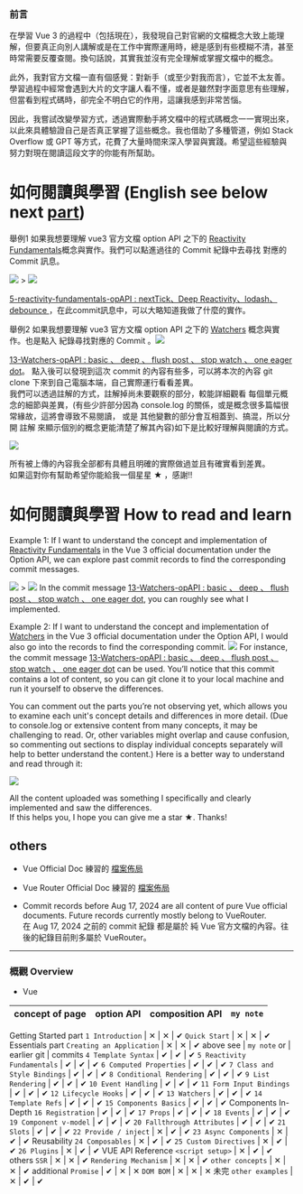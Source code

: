 ### 前言
在學習 Vue 3 的過程中（包括現在），我發現自己對官網的文檔概念大致上能理解，但要真正向別人講解或是在工作中實際運用時，總是感到有些模糊不清，甚至時常需要反覆查閱。換句話說，其實我並沒有完全理解或掌握文檔中的概念。

此外，我對官方文檔一直有個感覺：對新手（或至少對我而言），它並不太友善。學習過程中經常會遇到大片的文字讓人看不懂，或者是雖然對字面意思有些理解，但當看到程式碼時，卻完全不明白它的作用，這讓我感到非常苦惱。

因此，我嘗試改變學習方式，透過實際動手將文檔中的程式碼概念一一實現出來，以此來具體驗證自己是否真正掌握了這些概念。我也借助了多種管道，例如 Stack Overflow 或 GPT 等方式，花費了大量時間來深入學習與實踐。希望這些經驗與努力對現在閱讀這段文字的你能有所幫助。

# 如何閱讀與學習 (English see below next [part](https://github.com/leo41271/Vue-EcoSystem-Doc-Learn?tab=readme-ov-file#%E5%A6%82%E4%BD%95%E9%96%B1%E8%AE%80%E8%88%87%E5%AD%B8%E7%BF%92-how-to-read-and-learn))
舉例1 如果我想要理解 vue3 官方文檔 option API 之下的 [Reactivity Fundamentals](https://vuejs.org/guide/essentials/reactivity-fundamentals.html)概念與實作。我們可以點進過往的 Commit 紀錄中去尋找 對應的 Commit 訊息。

![](./Vue3-Official-Doc-Learn/screenshots/readmeGitCommit.png) >
![](./Vue3-Official-Doc-Learn/screenshots/readmeGitCommit2.png)

[5-reactivity-fundamentals-opAPI : nextTick、Deep Reactivity、lodash、debounce
](https://github.com/leo41271/Vue-EcoSystem-Doc-Learn/commit/0642b3a91dbf522a152333d50b59ec999ae5d334)，在此commit訊息中，可以大略知道我做了什麼的實作。

舉例2 如果我想要理解 vue3 官方文檔 option API 之下的 [Watchers](https://vuejs.org/guide/essentials/watchers.html) 概念與實作。也是點入 紀錄尋找對應的 Commit
。![](./Vue3-Official-Doc-Learn/screenshots/readmeGitCommit3.png)

[13-Watchers-opAPI : basic 、 deep 、 flush post 、 stop watch 、 one eager dot](https://github.com/leo41271/Vue-EcoSystem-Doc-Learn/commit/74cec6fda03ff06de5f941a0c9d0dacd6f8683dc)。
點入後可以發現到這次 commit 的內容有些多，可以將本次的內容 git clone 下來到自己電腦本端，自己實際運行看看差異。  
我們可以透過註解的方式，註解掉尚未要觀察的部分，較能詳細觀看 每個單元概念的細節與差異，(有些少許部分因為 console.log 的關係，或是概念很多篇幅很常緣故，這將會導致不易閱讀， 或是 其他變數的部分會互相蓋到、搞混，所以分開 註解 來顯示個別的概念更能清楚了解其內容)如下是比較好理解與閱讀的方式。

![](./Vue3-Official-Doc-Learn/screenshots/readmeGitCommit4.png)

所有被上傳的內容我全部都有具體且明確的實際做過並且有確實看到差異。  
如果這對你有幫助希望你能給我一個星星 ★ ，感謝!!

# 如何閱讀與學習 How to read and learn
Example 1: If I want to understand the concept and implementation of [Reactivity Fundamentals](https://vuejs.org/guide/essentials/reactivity-fundamentals.html) in the Vue 3 official documentation under the Option API, we can explore past commit records to find the corresponding commit messages.

![](./Vue3-Official-Doc-Learn/screenshots/readmeGitCommit.png) >
![](./Vue3-Official-Doc-Learn/screenshots/readmeGitCommit2.png)
In the commit message [13-Watchers-opAPI : basic 、 deep 、 flush post 、 stop watch 、 one eager dot](https://github.com/leo41271/Vue-EcoSystem-Doc-Learn/commit/74cec6fda03ff06de5f941a0c9d0dacd6f8683dc), you can roughly see what I implemented.

Example 2: If I want to understand the concept and implementation of [Watchers](https://vuejs.org/guide/essentials/watchers.html) in the Vue 3 official documentation under the Option API, I would also go into the records to find the corresponding commit.
![](./Vue3-Official-Doc-Learn/screenshots/readmeGitCommit3.png)
For instance, the commit message [13-Watchers-opAPI : basic 、 deep 、 flush post 、 stop watch 、 one eager dot](https://github.com/leo41271/Vue-EcoSystem-Doc-Learn/commit/74cec6fda03ff06de5f941a0c9d0dacd6f8683dc) can be used. You’ll notice that this commit contains a lot of content, so you can git clone it to your local machine and run it yourself to observe the differences.

You can comment out the parts you’re not observing yet, which allows you to examine each unit's concept details and differences in more detail. (Due to console.log or extensive content from many concepts, it may be challenging to read. Or, other variables might overlap and cause confusion, so commenting out sections to display individual concepts separately will help to better understand the content.) Here is a better way to understand and read through it:

![](./Vue3-Official-Doc-Learn/screenshots/readmeGitCommit4.png)

All the content uploaded was something I specifically and clearly implemented and saw the differences.  
If this helps you, I hope you can give me a star ★. Thanks!

## others
+ Vue Official Doc 練習的 [檔案佈局](https://github.com/leo41271/Vue3-Official-Doc-Learn/blob/master/Vue3-Official-Doc-Learn/README.md#vue-official-doc-實作練習檔案布局)  
+ Vue Router Official Doc 練習的 [檔案佈局](https://github.com/leo41271/Vue3-Official-Doc-Learn/blob/master/Vue3-Route-Doc-Learn/README.md#vue-router-official-doc-實作練習檔案布局)

+ Commit records before Aug 17, 2024 are all content of pure Vue official documents. Future records currently mostly belong to VueRouter.  
在 Aug 17, 2024 之前的 commit 紀錄 都是屬於 純 Vue 官方文檔的內容。往後的紀錄目前則多屬於 VueRouter。
---
### 概觀  Overview
+ Vue

concept of page | option API | composition API | `my note`
--- | --- | --- | ---
Getting Started part
`1 Introduction` | &#10005; | &#10005; | &#10004; 
`Quick Start` | &#10005; | &#10005; | &#10004;
Essentials part
`Creating an Application` | &#10005; | &#10005; | &#10004;
above see | `my note` or | earlier git | commits 
`4 Template Syntax` | &#10004; | &#10004; | &#10004;
`5 Reactivity Fundamentals` | &#10004; | &#10004; | &#10004;
`6 Computed Properties` | &#10004; | &#10004; | &#10004;
`7 Class and Style Bindings` | &#10004; | &#10004; | &#10004;
`8 Conditional Rendering` | &#10004; | &#10004; | &#10004;
`9 List Rendering` | &#10004; | &#10004; | &#10004;
`10 Event Handling` | &#10004; | &#10004; | &#10004;
`11 Form Input Bindings` | &#10004; | &#10004; | &#10004;
`12 Lifecycle Hooks` | &#10004; | &#10004; | &#10004;
`13 Watchers` | &#10004; | &#10004; | &#10004;
`14 Template Refs` | &#10004; | &#10004; | &#10004;
`15 Components Basics` | &#10004; | &#10004; | &#10004;
Components In-Depth
`16 Registration` | &#10004; | &#10004; | &#10004;
`17 Props` | &#10004; | &#10004; | &#10004;
`18 Events` | &#10004; | &#10004; | &#10004;
`19 Component v-model` | &#10004; | &#10004; | &#10004;
`20 Fallthrough Attributes` | &#10004; | &#10004; | &#10004;
`21 Slots` | &#10004; | &#10004; | &#10004;
`22 Provide / inject` | &#10005; | &#10004; | &#10004;
`23 Async Components` | &#10005; | &#10004; | &#10004;
Reusability
`24 Composables` | &#10005; | &#10004; | &#10004;
`25 Custom Directives` | &#10005; | &#10004; | &#10004;
`26 Plugins` | &#10005; | &#10004; | &#10004;
VUE API Reference
`<script setup>` | &#10005; | &#10004; | &#10004;
others
`SSR` | &#10005; | &#10005; | &#10004;
`Rendering Mechanism` | &#10005; | &#10005; | &#10004;
`other concepts` | &#10005; | &#10005; | &#10004;
additional
`Promise` | &#10004; | &#10005; | &#10005;
`DOM BOM` | &#10005; | &#10005; | &#10005; 未完
`other examples` | &#10005; | &#10004; | &#10004;